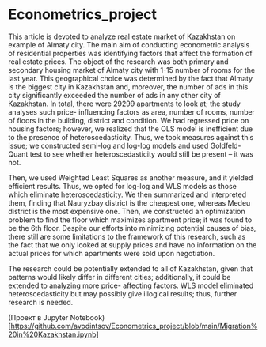# Econometrics_project

This article is devoted to analyze real estate market of Kazakhstan on example of Almaty city. The main aim of conducting econometric analysis of residential properties was identifying factors that affect the formation of real estate prices. The object of the research was both primary and secondary housing market of Almaty city with 1-15 number of rooms for the last year. This geographical choice was determined by the fact that Almaty is the biggest city in Kazakhstan and, moreover, the number of ads in this city significantly exceeded the number of ads in any other city of Kazakhstan. In total, there were 29299 apartments to look at; the study analyses such price- influencing factors as area, number of rooms, number of floors in the building, district and condition. We had regressed price on housing factors; however, we realized that the OLS model is inefficient due to the presence of heteroscedasticity. Thus, we took measures against this issue; we constructed semi-log and log-log models and used Goldfeld-Quant test to see whether heteroscedasticity would still be present – it was not. 

Then, we used Weighted Least Squares as another measure, and it yielded efficient results. Thus, we opted for log-log and WLS models as those which eliminate heteroscedasticity. We then summarized and interpreted them, finding that Nauryzbay district is the cheapest one, whereas Medeu district is the most expensive one. Then, we constructed an optimization problem to find the floor which maximizes apartment price; it was found to be the 6th floor. Despite our efforts into minimizing potential causes of bias, there still are some limitations to the framework of this research, such as the fact that we only looked at supply prices and have no information on the actual prices for which apartments were sold upon negotiation. 

The research could be potentially extended to all of Kazakhstan, given that patterns would likely differ in different cities; additionally, it could be extended to analyzing more price- affecting factors. WLS model eliminated heteroscedasticity but may possibly give illogical results; thus, further research is needed.

(Проект в Jupyter Notebook)[https://github.com/avodintsov/Econometrics_project/blob/main/Migration%20in%20Kazakhstan.ipynb]
